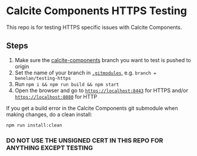 # Calcite Components HTTPS Testing

This repo is for testing HTTPS specific issues with Calcite Components.

## Steps

1. Make sure the [calcite-components](https://github.com/Esri/calcite-components) branch you want to test is pushed to origin
2. Set the name of your branch in [`.gitmodules`](https://github.com/benelan/calcite-components-https-testing/blob/master/.gitmodules#L4), e.g. `branch = benelan/testing-https`
3. Run `npm i && npm run build && npm start`
4. Open the browser and go to [`https://localhost:8443`](https://localhost:8443) for HTTPS and/or [`https://localhost:8080`](https://localhost:8080) for HTTP

If you get a build error in the Calcite Components git submodule when making changes, do a clean install:

```bash
npm run install:clean
```

### DO NOT USE THE UNSIGNED CERT IN THIS REPO FOR ANYTHING EXCEPT TESTING
